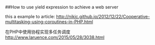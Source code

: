 ##How to use yield expression to achieve a web server

this a example to article: 
 http://nikic.github.io/2012/12/22/Cooperative-multitasking-using-coroutines-in-PHP.html

 在PHP中使用协程实现多任务调度
 http://www.laruence.com/2015/05/28/3038.html
